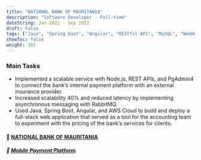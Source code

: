 ```yaml
---
title: "NATIONAL BANK OF MAURITANIA"
description: "Software Developer - Full-time"
dateString: Jan 2021 - Sep 2022
draft: false
tags: ["Java", "Spring boot", "Angular", "RESTful API", "MySQL", "WebHooks", "Nodejs", "RabbitMQ", "PostgreSQL", "AWS EC2", "AWS RDS", "Miro visual platform"]
showToc: false
weight: 301
--- 
```


### Main Tasks

- Implemented a scalable service with Node.js, REST APIs, and PgAdmin4 to connect the bank’s internal payment platform with an external insurance provider. 
- Increased scalability 40% and reduced latency by implementing asynchronous messaging with RabbitMQ.
- Used Java, Spring Boot, Angular, and AWS Cloud to build and deploy a full-stack web application that served as a tool for the accounting team to experiment with the pricing of the bank’s services for clients.

#### 🔗 [**NATIONAL BANK OF MAURITANIA**](http://www.bnm.mr/)
##### 🔗 [**Mobile Payment Platform**](http://www.click.mr/)